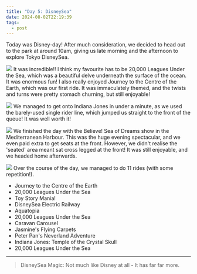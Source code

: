 ```yaml
---
title: "Day 5: DisneySea"
date: 2024-08-02T22:19:39
tags:
  - post
---
```

Today was Disney-day! After much consideration, we decided to head out to the park at around 10am, giving us late morning and the afternoon to explore Tokyo DisneySea.

![](/japan/media/1000019154.jpg)
It was incredible!! I think my favourite has to be 20,000 Leagues Under the Sea, which was a beautiful delve underneath the surface of the ocean. It was enormous fun! I also really enjoyed Journey to the Centre of the Earth, which was our first ride. It was immaculately themed, and the twists and turns were pretty stomach churning, but still enjoyable!

![](/japan/media/1000019160.jpg)
We managed to get onto Indiana Jones in under a minute, as we used the barely-used single rider line, which jumped us straight to the front of the queue! It was well worth it!

![](/japan/media/1000019222.jpg)
We finished the day with the Believe! Sea of Dreams show in the Mediterranean Harbour. This was the huge evening spectacular, and we even paid extra to get seats at the front. However, we didn't realise the 'seated' area meant sat cross legged at the front! It was still enjoyable, and we headed home afterwards. 

![](/japan/media/1000019237.jpg)
Over the course of the day, we managed to do 11 rides (with some repetition!).

- Journey to the Centre of the Earth
- 20,000 Leagues Under the Sea
- Toy Story Mania!
- DisneySea Electric Railway
- Aquatopia
- 20,000 Leagues Under the Sea 
- Caravan Carousel 
- Jasmine's Flying Carpets
- Peter Pan's Neverland Adventure
- Indiana Jones: Temple of the Crystal Skull
- 20,000 Leagues Under the Sea


---

> DisneySea Magic:
> Not much like Disney at all - 
> It has far far more.
